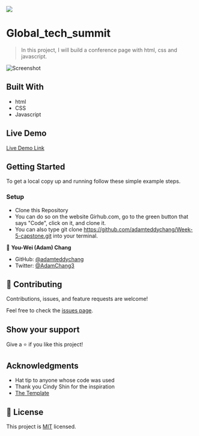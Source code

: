 ![](https://img.shields.io/badge/Microverse-blueviolet)

# Global_tech_summit

> In this project, I will build a conference page with html, css and javascript. 

![Screenshot](https://user-images.githubusercontent.com/63560332/137163045-e675512f-39cf-4ab0-b554-2cb58d1e1d3a.png)



## Built With


- html
- CSS
- Javascript


## Live Demo

[Live Demo Link](https://adamteddychang.github.io/Global_tech_summit/)


## Getting Started




To get a local copy up and running follow these simple example steps.

### Setup
- Clone this Repository
- You can do so on the website Girhub.com, go to the green button that says "Code", click on it, and clone it. 
- You can also type git clone https://github.com/adamteddychang/Week-5-capstone.git into your terminal. 



👤 **You-Wei (Adam) Chang**

- GitHub: [@adamteddychang](https://github.com/adamteddychang)
- Twitter: [@AdamChang3](https://twitter.com/AdamChang3)


## 🤝 Contributing

Contributions, issues, and feature requests are welcome!

Feel free to check the [issues page](../../issues/).

## Show your support

Give a ⭐️ if you like this project!

## Acknowledgments

- Hat tip to anyone whose code was used
- Thank you Cindy Shin for the inspiration
- [The Template](https://www.behance.net/gallery/29845175/CC-Global-Summit-2015)

## 📝 License

This project is [MIT](./MIT.md) licensed.
